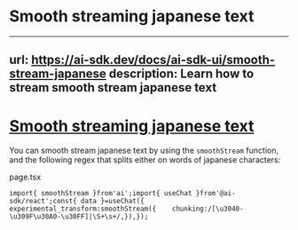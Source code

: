 # Smooth streaming japanese text


---
url: https://ai-sdk.dev/docs/ai-sdk-ui/smooth-stream-japanese
description: Learn how to stream smooth stream japanese text
---


# [Smooth streaming japanese text](#smooth-streaming-japanese-text)


You can smooth stream japanese text by using the `smoothStream` function, and the following regex that splits either on words of japanese characters:

page.tsx

```
import{ smoothStream }from'ai';import{ useChat }from'@ai-sdk/react';const{ data }=useChat({  experimental_transform:smoothStream({    chunking:/[\u3040-\u309F\u30A0-\u30FF]|\S+\s+/,}),});
```
